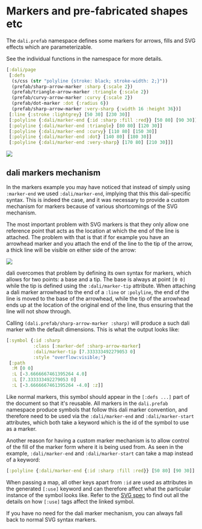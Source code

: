 # Markers and pre-fabricated shapes etc

The `dali.prefab` namespace defines some markers for arrows, fills and
SVG effects which are parameterizable.

See the individual functions in the namespace for more details.

```clojure
[:dali/page
 [:defs
  (s/css (str "polyline {stroke: black; stroke-width: 2;}"))
  (prefab/sharp-arrow-marker :sharp {:scale 2})
  (prefab/triangle-arrow-marker :triangle {:scale 2})
  (prefab/curvy-arrow-marker :curvy {:scale 2})
  (prefab/dot-marker :dot {:radius 6})
  (prefab/sharp-arrow-marker :very-sharp {:width 16 :height 36})]
 [:line {:stroke :lightgrey} [50 30] [230 30]]
 [:polyline {:dali/marker-end {:id :sharp :fill :red}} [50 80] [90 30]]
 [:polyline {:dali/marker-end :triangle} [80 80] [120 30]]
 [:polyline {:dali/marker-end :curvy} [110 80] [150 30]]
 [:polyline {:dali/marker-end :dot} [140 80] [180 30]]
 [:polyline {:dali/marker-end :very-sharp} [170 80] [210 30]]]
```
![](https://rawgit.com/stathissideris/dali/master/examples/output/markers1.svg)

## dali markers mechanism

In the markers example you may have noticed that instead of simply
using `:marker-end` we used `:dali/marker-end`, implying that this
this dali-specific syntax. This is indeed the case, and it was
necessary to provide a custom mechanism for markers because of various
shortcomings of the SVG mechanism.

The most important problem with SVG markers is that they only allow
one reference point that acts as the location at which the end of the
line is attached. The problem with that is that if for example you
have an arrowhead marker and you attach the end of the line to the tip
of the arrow, a thick line will be visible on either side of the arrow:

![](https://rawgit.com/stathissideris/dali/master/doc/marker-problem.svg)

dali overcomes that problem by defining its own syntax for markers,
which allows for two points: a base and a tip. The base is always at
point `[0 0]` while the tip is defined using the `:dali/marker-tip`
attribute. When attaching a dali marker arrowhead to the end of a
`:line` or `:polyline`, the end of the line is moved to the base of
the arrowhead, while the tip of the arrowhead ends up at the location
of the original end of the line, thus ensuring that the line will not
show through.

Calling `(dali.prefab/sharp-arrow-marker :sharp)` will produce a such
dali marker with the default dimensions. This is what the output looks
like:

```clojure
[:symbol {:id :sharp
          :class [:marker-def :sharp-arrow-marker]
          :dali/marker-tip [7.333333492279053 0]
          :style "overflow:visible;"}
 [:path
  :M [0 0]
  :L [-3.6666667461395264 4.0]
  :L [7.333333492279053 0]
  :L [-3.6666667461395264 -4.0] :z]]
```

Like normal markers, this symbol should appear in the `[:defs ...]`
part of the document so that it's reusable. All markers in the
`dali.prefab` namespace produce symbols that follow this dali marker
convention, and therefore need to be used via the `:dali/marker-end`
and `:dali/marker-start` attributes, which both take a keyword which
is the id of the symbol to use as a marker.

Another reason for having a custom marker mechanism is to allow
control of the fill of the marker form where it is being used from. As
seen in the example, `:dali/marker-end` and `:dali/marker-start` can
take a map instead of a keyword:

```clojure
[:polyline {:dali/marker-end {:id :sharp :fill :red}} [50 80] [90 30]]
```

When passing a map, all other keys apart from `:id` are used as
attributes in the generated `[:use]` keyword and can therefore affect
what the particular instance of the symbol looks like. Refer to the
[SVG spec](https://www.w3.org/TR/SVG/struct.html#UseElement) to find
out all the details on how `[:use]` tags affect the linked symbol.

If you have no need for the dali marker mechanism, you can always fall
back to normal SVG syntax markers.
